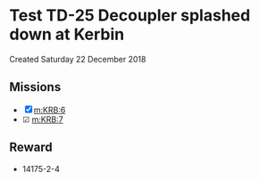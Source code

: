 # Test TD-25 Decoupler splashed down at Kerbin
Created Saturday 22 December 2018

Missions
--------

* ☒ [m:KRB:6](../m/KRB/6.markdown)
* ☑ [m:KRB:7](../m/KRB/7.markdown)


Reward
------

* 14175-2-4


